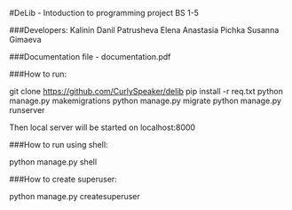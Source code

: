#DeLib - Intoduction to programming project BS 1-5

###Developers:
	Kalinin Danil
	Patrusheva Elena
	Anastasia Pichka
	Susanna Gimaeva

###Documentation file - documentation.pdf

###How to run:

git clone https://github.com/CurlySpeaker/delib
pip install -r req.txt
python manage.py makemigrations
python manage.py migrate
python manage.py runserver

Then local server will be started on localhost:8000

###How to run using shell:

python manage.py shell

###How to create superuser:

python manage.py createsuperuser


